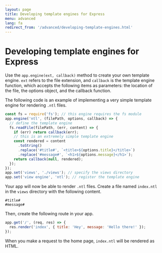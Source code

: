 ```yaml
---
layout: page
title: Developing template engines for Express
menu: advanced
lang: fa
redirect_from: '/advanced/developing-template-engines.html'
---
```


# Developing template engines for Express

Use the `app.engine(ext, callback)` method to create your own template engine. `ext` refers to the file extension, and `callback` is the template engine function, which accepts the following items as parameters: the location of the file, the options object, and the callback function.

The following code is an example of implementing a very simple template engine for rendering `.ntl` files.

```js
const fs = require('fs'); // this engine requires the fs module
app.engine('ntl', (filePath, options, callback) => {
  // define the template engine
  fs.readFile(filePath, (err, content) => {
    if (err) return callback(err);
    // this is an extremely simple template engine
    const rendered = content
      .toString()
      .replace('#title#', `<title>${options.title}</title>`)
      .replace('#message#', `<h1>${options.message}</h1>`);
    return callback(null, rendered);
  });
});
app.set('views', './views'); // specify the views directory
app.set('view engine', 'ntl'); // register the template engine
```

Your app will now be able to render `.ntl` files. Create a file named `index.ntl` in the `views` directory with the following content.

```text
#title#
#message#
```

Then, create the following route in your app.

```js
app.get('/', (req, res) => {
  res.render('index', { title: 'Hey', message: 'Hello there!' });
});
```

When you make a request to the home page, `index.ntl` will be rendered as HTML.

